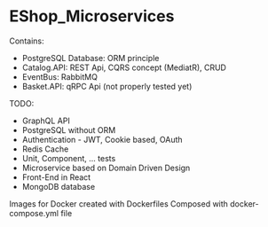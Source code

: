 # EShop_Microservices

Contains:
 - PostgreSQL Database: ORM principle
 - Catalog.API: REST Api, CQRS concept (MediatR), CRUD
 - EventBus: RabbitMQ
 - Basket.API: qRPC Api (not properly tested yet)

TODO:
 - GraphQL API
 - PostgreSQL without ORM
 - Authentication - JWT, Cookie based, OAuth
 - Redis Cache
 - Unit, Component, ... tests
 - Microservice based on Domain Driven Design
 - Front-End in React
 - MongoDB database

Images for Docker created with Dockerfiles
Composed with docker-compose.yml file
